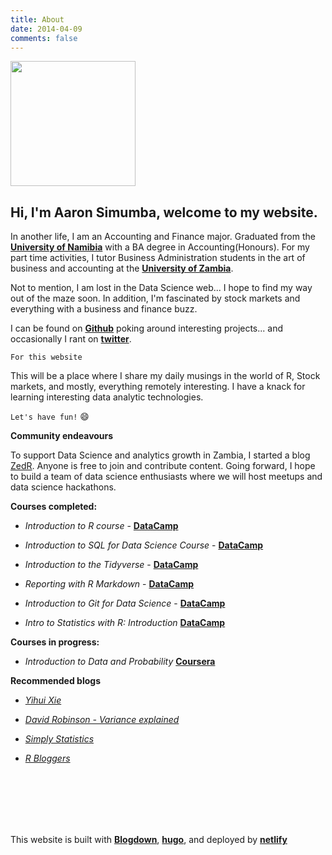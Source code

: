 ```yaml
---
title: About
date: 2014-04-09
comments: false
---
```



<img align="center" width="200" height="200" src="../../img/avatar.png">

Hi, I'm Aaron Simumba, welcome to my website.
-----------------------------------------
In another life, I am an Accounting and Finance major. Graduated from the [**University of Namibia**](http://unam.edu.na/) with a BA degree in Accounting(Honours). For my part time activities, I tutor Business Administration students in the art of business and accounting at the [**University of Zambia**](https://www.unza.zm/).

Not to mention, I am lost in the Data Science web... I hope to find my way out of the maze soon. In addition, I'm fascinated by stock markets and everything with a business and finance buzz. 

I can be found on [**Github**](https://github.com/asimumba/) poking around interesting projects... and occasionally I rant on [**twitter**](https://twitter.com/zedsamurai/).

`For this website`

This will be a place where I share my daily musings in the world of R, Stock markets, and mostly, everything remotely interesting. I have a knack for learning interesting data analytic technologies.

`Let's have fun!` :smile:

**Community endeavours** 

To support Data Science and analytics growth in Zambia, I started a blog [ZedR](http://zedr.rbind.io/). Anyone is free to join and contribute content. Going forward, I hope to build a team of data science enthusiasts where we will host meetups and data science hackathons.

**Courses completed:**

- _Introduction to R course_ - [**DataCamp**](https://www.datacamp.com/statement-of-accomplishment/course/284ca241bbb76f34add2d7c8a7ad4d4a8167d7f2)

- _Introduction to SQL for Data Science Course_ - [**DataCamp**](https://www.datacamp.com/statement-of-accomplishment/course/9c58b5ae8c2e5918dbee19f70e9bf797686b9ddd)

- _Introduction to the Tidyverse_ - [**DataCamp**](https://www.datacamp.com/statement-of-accomplishment/course/16be4b93ba3d34ef04f69e599c6d295cf20e88f5)

- _Reporting with R Markdown_ - [**DataCamp**](https://www.datacamp.com/statement-of-accomplishment/course/22a4a32e8a42148c0c8f8e06a96003a762719f70)

- _Introduction to Git for Data Science_ - [**DataCamp**](https://www.datacamp.com/statement-of-accomplishment/course/e9f54b91a3d762e7508001880b0372315a862c50)

- _Intro to Statistics with R: Introduction_ [**DataCamp**](https://www.datacamp.com/statement-of-accomplishment/course/16da816f65c95d6322d6a68fb569a094ef683f0e) 

**Courses in progress:**

- _Introduction to Data and Probability_ [**Coursera**](https://www.coursera.org/learn/probability-intro?authMode=login)

**Recommended blogs**

- [*Yihui Xie*](https://yihui.name/en/)

- [*David Robinson - Variance explained*](http://varianceexplained.org/)

- [*Simply Statistics*](https://simplystatistics.org/)

- [*R Bloggers*](https://www.r-bloggers.com/)

<br><br><br><br><br>

This website is built with [**Blogdown**](https://github.com/rstudio/blogdown), [**hugo**](https://gohugo.io/), and deployed by [**netlify**](https://www.netlify.com/)






